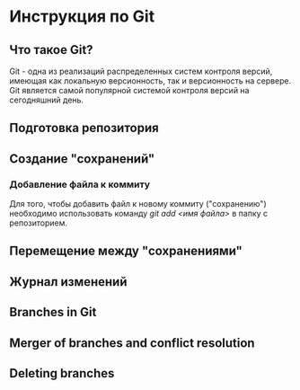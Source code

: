 # Инструкция по Git

## Что такое Git?

Git - одна из реализаций распределенных систем контроля версий, имеющая как локальную версионность, так и версионность на сервере. Git является самой популярной системой контроля версий на сегодняшний день.

## Подготовка репозитория

## Создание "сохранений"

### Добавление файла к коммиту

Для того, чтобы добавить файл к новому коммиту ("сохранению") необходимо использовать команду *git add <имя файла>* в папку с репозиторием.

### 

## Перемещение между "сохранениями"

## Журнал изменений

## Branches in Git

## Merger of branches and conflict resolution

## Deleting branches

